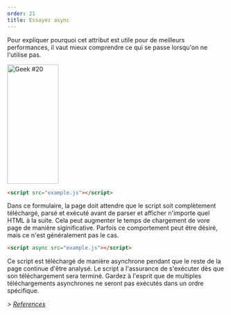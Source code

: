 ```yaml
---
order: 21
title: Essayez async
---
```


Pour expliquer pourquoi cet attribut est utile pour de meilleurs performances, il vaut mieux comprendre ce qui se passe lorsqu'on ne l'utilise pas.

<div class="img-left">
  <img id="geek-20" class="icos-geek" src="https://browserdiet.com/assets/img/20.png" alt="Geek #20" width="118" height="275" />
</div>

``` html
<script src="example.js"></script>
```

Dans ce formulaire, la page doit attendre que le script soit complètement téléchargé, parsé et exécuté avant de parser et afficher n'importe quel HTML à la suite. Cela peut augmenter le temps de chargement de vore page de manière siginificative. Parfois ce comportement peut être désiré, mais ce n'est généralement pas le cas.

``` html
<script async src="example.js"></script>
```

Ce script est téléchargé de manière asynchrone pendant que le reste de la page continue d'être analysé.
Le script a l'assurance de s'exécuter dès que son téléchargement sera terminé. Gardez à l'esprit que de multiples téléchargements asynchrones ne seront pas exécutés dans un ordre spécifique.

*> [References](https://github.com/zenorocha/browser-diet/wiki/References#try-out-async)*
